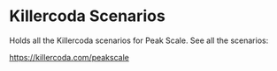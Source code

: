 # Killercoda Scenarios

Holds all the Killercoda scenarios for Peak Scale. See all the scenarios:

<https://killercoda.com/peakscale>
